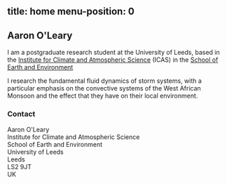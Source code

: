 
title: home
menu-position: 0
---

Aaron O'Leary
-------------

I am a postgraduate research student at the University of Leeds,
based in the [Institute for Climate and Atmospheric Science][icas]
(ICAS) in the [School of Earth and Environment][see]

[icas]: http://www.see.leeds.ac.uk/research/icas/
[see]: http://www.see.leeds.ac.uk

I research the fundamental fluid dynamics of storm systems, with
a particular emphasis on the convective systems of the West African
Monsoon and the effect that they have on their local environment.

### Contact ###

Aaron O'Leary  
Institute for Climate and Atmospheric Science  
School of Earth and Environment  
University of Leeds  
Leeds  
LS2 9JT  
UK  
